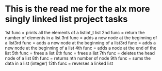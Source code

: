 This is the read me for the alx more singly linked list project tasks
===============================================================================
1st func =  prints all the elements of a listint_t list
2nd func = return the number of elements in a list
3rd func = adds a new node at the beginning of a list3rd func = adds a new node at the beginning of a list3rd func = adds a new node at the beginning of a list
4th func = adds a node at the end of the list
5th func = frees a list
6th func = frees a list
7th func = deletes the head node of a list
8th func = returns nth number of node
9th func = sums the data in a list (integer)
12th func = reverses a linked list
